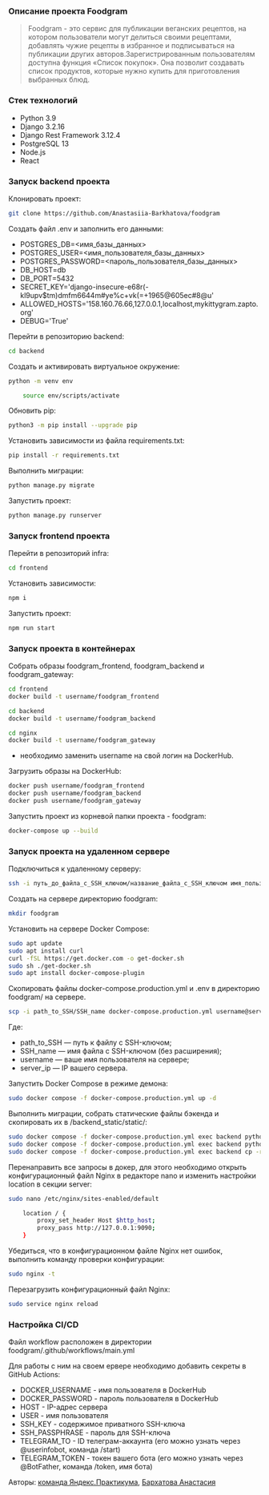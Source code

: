 


### **Описание проекта Foodgram**

> Foodgram - это сервис для публикации веганских рецептов, на котором пользователи могут делиться своими рецептами, добавлять чужие рецепты в избранное и подписываться на публикации других авторов.Зарегистрированным пользователям доступна функция «Список покупок». Она позволит создавать список продуктов, которые нужно купить для приготовления выбранных блюд.

### **Cтек технологий**

- Python 3.9
- Django 3.2.16
- Django Rest Framework 3.12.4
- PostgreSQL 13
- Node.js
- React

### **Запуск backend проекта**

Клонировать проект:

```bash
git clone https://github.com/Anastasiia-Barkhatova/foodgram
```

Создать файл .env и заполнить его данными:

- POSTGRES_DB=<имя_базы_данных>
- POSTGRES_USER=<имя_пользователя_базы_данных>
- POSTGRES_PASSWORD=<пароль_пользователя_базы_данных>
- DB_HOST=db
- DB_PORT=5432
- SECRET_KEY='django-insecure-e68r(-kl9upv$tm)dmfm6644m#ye%c+vk(=+1965@605ec#8@u'
- ALLOWED_HOSTS='158.160.76.66,127.0.0.1,localhost,mykittygram.zapto.org'
- DEBUG='True'

Перейти в репозиторию backend:

```bash
cd backend
```

Cоздать и активировать виртуальное окружение:

```bash
python -m venv env
```
```bash
    source env/scripts/activate
```

Обновить pip:

```bash
python3 -m pip install --upgrade pip
```

Установить зависимости из файла requirements.txt:

```bash
pip install -r requirements.txt
```

Выполнить миграции:

```bash
python manage.py migrate
```

Запустить проект:

```bash
python manage.py runserver
```

### **Запуск frontend проекта**

Перейти в репозиторий infra:

```bash
cd frontend
```

Установить зависимости:

```bash
npm i
```

Запустить проект:

```bash
npm run start
```

### **Запуск проекта в контейнерах**

Собрать образы foodgram_frontend, foodgram_backend и foodgram_gateway:

```bash
cd frontend
docker build -t username/foodgram_frontend
```

```bash
cd backend
docker build -t username/foodgram_backend
```

```bash
cd nginx
docker build -t username/foodgram_gateway
```
- необходимо заменить username на свой логин на DockerHub.

Загрузить образы на DockerHub:

```bash
docker push username/foodgram_frontend
docker push username/foodgram_backend
docker push username/foodgram_gateway
```

Запустить проект из корневой папки проекта - foodgram:

```bash
docker-compose up --build
```

### **Запуск проекта на удаленном сервере**

Подключиться к удаленному серверу:

```bash
ssh -i путь_до_файла_с_SSH_ключом/название_файла_с_SSH_ключом имя_пользователя@ip_адрес_сервера 
```

Создать на сервере директорию foodgram:

```bash
mkdir foodgram
```

Установить на сервере Docker Compose:

```bash
sudo apt update
sudo apt install curl
curl -fSL https://get.docker.com -o get-docker.sh
sudo sh ./get-docker.sh
sudo apt install docker-compose-plugin 
```

Скопировать файлы docker-compose.production.yml и .env в директорию foodgram/ на сервере.

```bash
scp -i path_to_SSH/SSH_name docker-compose.production.yml username@server_ip:/home/username/foodgram/docker-compose.production.yml
```
Где:
- path_to_SSH — путь к файлу с SSH-ключом;
- SSH_name — имя файла с SSH-ключом (без расширения);
- username — ваше имя пользователя на сервере;
- server_ip — IP вашего сервера.

Запустить Docker Compose в режиме демона:

```bash
sudo docker compose -f docker-compose.production.yml up -d
```

Выполнить миграции, собрать статические файлы бэкенда и скопировать их в /backend_static/static/:

```bash
sudo docker compose -f docker-compose.production.yml exec backend python manage.py migrate
sudo docker compose -f docker-compose.production.yml exec backend python manage.py collectstatic
sudo docker compose -f docker-compose.production.yml exec backend cp -r /app/collected_static/. /backend_static/static/
```

Перенаправить все запросы в докер, для этого необходимо открыть конфигурационный файл Nginx в редакторе nano и изменить настройки location в секции server:

```bash
sudo nano /etc/nginx/sites-enabled/default
```
```bash
    location / {
        proxy_set_header Host $http_host;
        proxy_pass http://127.0.0.1:9090;
    }
```

Убедиться, что в конфигурационном файле Nginx нет ошибок, выполнить команду проверки конфигурации:

```bash
sudo nginx -t
```

Перезагрузить конфигурационный файл Nginx:

```bash
sudo service nginx reload
```

### **Настройка CI/CD**

Файл workflow расположен в директории foodgram/.github/workflows/main.yml

Для работы с ним на своем ервере необходимо добавить секреты в GitHub Actions:

- DOCKER_USERNAME - имя пользователя в DockerHub
- DOCKER_PASSWORD - пароль пользователя в DockerHub
- HOST - IP-адрес сервера
- USER - имя пользователя
- SSH_KEY - содержимое приватного SSH-ключа
- SSH_PASSPHRASE - пароль для SSH-ключа
- TELEGRAM_TO - ID телеграм-аккаунта (его можно узнать через @userinfobot, команда /start)
- TELEGRAM_TOKEN - токен вашего бота (его можно узнать через @BotFather, команда /token, имя бота)

Авторы: [команда Яндекс.Практикума](https://github.com/yandex-praktikum), [Бархатова Анастасия](https://github.com/Anastasiia-Barkhatova)
